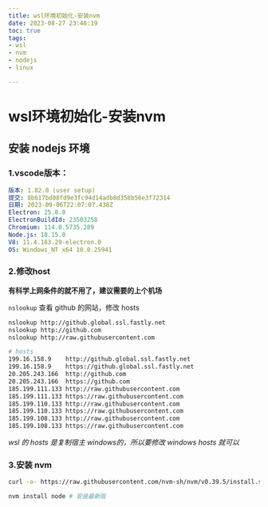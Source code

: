 ```yaml
---
title: wsl环境初始化-安装nvm
date: 2023-08-27 23:48:19
toc: true
tags:
- wsl
- nvm
- nodejs
- linux

---
```

# wsl环境初始化-安装nvm

## 安装 nodejs 环境

### 1.vscode版本：
```yml
版本: 1.82.0 (user setup)
提交: 8b617bd08fd9e3fc94d14adb8d358b56e3f72314
日期: 2023-09-06T22:07:07.438Z
Electron: 25.8.0
ElectronBuildId: 23503258
Chromium: 114.0.5735.289
Node.js: 18.15.0
V8: 11.4.183.29-electron.0
OS: Windows_NT x64 10.0.25941
```

### 2.修改host 
**有科学上网条件的就不用了，建议需要的上个机场**

`nslookup` 查看 github 的网站，修改 hosts
```bash
nslookup http://github.global.ssl.fastly.net
nslookup http://github.com
nslookup http://raw.githubusercontent.com

# hosts
199.16.158.9    http://github.global.ssl.fastly.net
199.16.158.9    https://github.global.ssl.fastly.net
20.205.243.166  http://github.com
20.205.243.166  https://github.com
185.199.111.133 http://raw.githubusercontent.com
185.199.111.133 https://raw.githubusercontent.com
185.199.110.133 http://raw.githubusercontent.com
185.199.110.133 https://raw.githubusercontent.com
185.199.108.133 http://raw.githubusercontent.com
185.199.108.133 https://raw.githubusercontent.com

```

*wsl 的 hosts 是复制宿主 windows的，所以要修改 windows hosts 就可以*

### 3.安装 nvm
```bash
curl -o- https://raw.githubusercontent.com/nvm-sh/nvm/v0.39.5/install.sh | bash

nvm install node # 安装最新版
```

